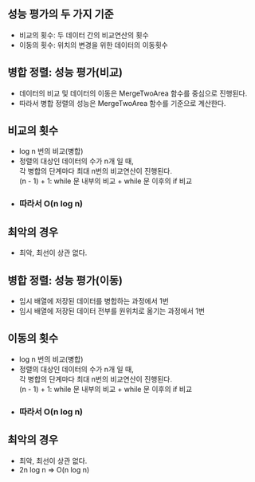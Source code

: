 ## 성능 평가의 두 가지 기준

- 비교의 횟수: 두 데이터 간의 비교연산의 횟수
- 이동의 횟수: 위치의 변경을 위한 데이터의 이동횟수

## 병합 정렬: 성능 평가(비교)

- 데이터의 비교 및 데이터의 이동은 MergeTwoArea 함수를 중심으로 진행된다.
- 따라서 병합 정렬의 성능은 MergeTwoArea 함수를 기준으로 계산한다.

## 비교의 횟수

- log n 번의 비교(병합)
- 정렬의 대상인 데이터의 수가 n개 일 때,
  <br>각 병합의 단계마다 최대 n번의 비교연산이 진행된다.
  <br> (n - 1) + 1: while 문 내부의 비교 + while 문 이후의 if 비교
- ### 따라서 O(n log n)

## 최악의 경우

- 최악, 최선이 상관 없다.

## 병합 정렬: 성능 평가(이동)

- 임시 배열에 저장된 데이터를 병합하는 과정에서 1번
- 임시 배열에 저장된 데이터 전부를 원위치로 옮기는 과정에서 1번

## 이동의 횟수

- log n 번의 비교(병합)
- 정렬의 대상인 데이터의 수가 n개 일 때,
  <br>각 병합의 단계마다 최대 n번의 비교연산이 진행된다.
  <br> (n - 1) + 1: while 문 내부의 비교 + while 문 이후의 if 비교
- ### 따라서 O(n log n)

## 최악의 경우

- 최악, 최선이 상관 없다.
- 2n log n => O(n log n)